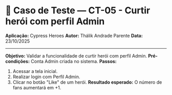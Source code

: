 # 🧾 Caso de Teste — CT-05 - Curtir herói com perfil Admin

**Aplicação:** Cypress Heroes
**Autor:** Thálik Andrade Parente
**Data:** 23/10/2025  

----

**Objetivo:** Validar a funcionalidade de curtir herói com perfil Admin.
**Pré-condições:** Conta Admin criada no sistema. 
**Passos:**
1. Acessar a tela inicial.
2. Realizar login com Perfil Admin.
3. Clicar no botão "Like" de um herói.
**Resultado esperado:** O número de fans aumentará em +1.